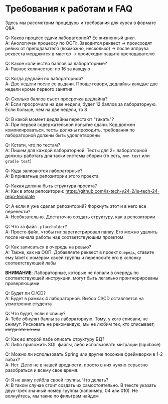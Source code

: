 # Требования к работам и FAQ

Здесь мы рассмотрим процедуры и требования для курса в формате Q&A

Q: Каков процесс сдачи лабораторной? Ее жизненный цикл.\
A: Анологичен процессу по ООП: .Заводится реквест -> происходят ревью от преподавателя (возможно, несколько) -> после аппрува реквеста мерджится в мастер -> происходит защита преподавателю

Q: Какое количество баллов за лабораторные?\
A: Равное количество: по 16 за каждую

Q: Когда дедлайн по лабораторной?\
A: Две недели после ее выдачи. Проще говоря, дедлайны каждые две недели кроме первого занятия

Q: Сколько баллов съест просрочка дедлайна?\
A: Если просрочили на две недели, будет 12 баллов за лабораторную. Если больше, чем на две недели, то 8

Q: В какой момент дедлайны перестают "тикать"?\
A: При первой содержательной попытке сдачи. Код должен компилироваться, тесты должны проходить, требования по лабораторной должны быть удовлетворены

Q: Кстати, что по тестам?\
A: Пишем для каждой лабораторной. Тесты для 2+ лабораторной должны работать для таски системы сборки (то есть, `mvn test` или `gradle test`)

Q: Куда заливаются лабораторные?\
A: В приватные репозитории этого проекта

Q: Какая должна быть структура проекта?\
A: Как в этом репозитории: https://github.com/is-tech-y24-2/is-tech-24-repo-template

Q: А если я уже сделал репозиторий? Форкнуть этот и в него все перенести?\
A: Необязательно. Достаточно создать структуру, как в репозитории

Q: Что за файл `.placeholder`?\
A: Просто файл, чтобы гит зарегистрировал папку. Его можно удалить после начала работы над соответствующим проектом

Q: Как записаться в очередь на ревью?\
A: Также, как на ООП. Добавляете реквест в проект `Очередь`, ставите ему label с номером своей группы и переносите его в колонку соответствующей лабы

**ВНИМАНИЕ**: Лабораторные, которые не попали в очередь по соответствующей инструкции, могут быть легально проигнорированы проверяющими

Q: Будет ли CI/CD?\
A: Будет в рамках 4 лабораторной. Выбор CI\CD оставляется на усмотрение студента

Q: Что будет, если я спишу?\
A: Тебе обнулят баллы за лабораторную. Тому, у кого списали, не снимут. Рисковать не рекомендую, мы не любим тех, кто списывает, ~~когда это не мы~~

Q: Как во второй лабе описать структуру БД?\
A: Либо приложить SQL файлы, либо использовать миграции (liquibase)

Q: Можно ли использовать Spring или другие похожие фреймворки в 1-2 лабах? \
A: Нет. Дело не в нашей вредности, просто в них нужно серьезно разобраться и всему свое время.

Q: Я не вижу лейбла своей группы. Что делать? \
A: В таком случае стоит создать их самостоятельно. В тексте указать двух-трех значный номер группы (например, 04 или 010). Не волнуйтесь, мы такие по фильтрам найдем
